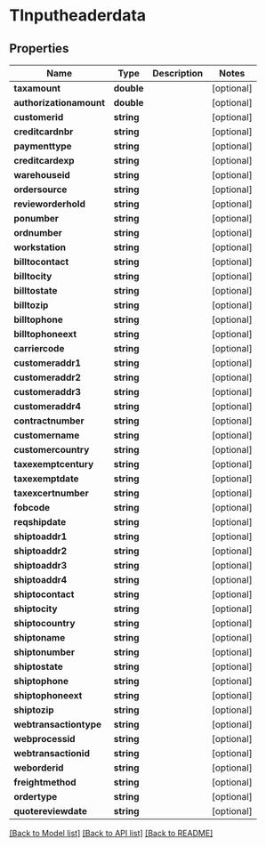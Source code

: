 # TInputheaderdata

## Properties
Name | Type | Description | Notes
------------ | ------------- | ------------- | -------------
**taxamount** | **double** |  | [optional] 
**authorizationamount** | **double** |  | [optional] 
**customerid** | **string** |  | [optional] 
**creditcardnbr** | **string** |  | [optional] 
**paymenttype** | **string** |  | [optional] 
**creditcardexp** | **string** |  | [optional] 
**warehouseid** | **string** |  | [optional] 
**ordersource** | **string** |  | [optional] 
**revieworderhold** | **string** |  | [optional] 
**ponumber** | **string** |  | [optional] 
**ordnumber** | **string** |  | [optional] 
**workstation** | **string** |  | [optional] 
**billtocontact** | **string** |  | [optional] 
**billtocity** | **string** |  | [optional] 
**billtostate** | **string** |  | [optional] 
**billtozip** | **string** |  | [optional] 
**billtophone** | **string** |  | [optional] 
**billtophoneext** | **string** |  | [optional] 
**carriercode** | **string** |  | [optional] 
**customeraddr1** | **string** |  | [optional] 
**customeraddr2** | **string** |  | [optional] 
**customeraddr3** | **string** |  | [optional] 
**customeraddr4** | **string** |  | [optional] 
**contractnumber** | **string** |  | [optional] 
**customername** | **string** |  | [optional] 
**customercountry** | **string** |  | [optional] 
**taxexemptcentury** | **string** |  | [optional] 
**taxexemptdate** | **string** |  | [optional] 
**taxexcertnumber** | **string** |  | [optional] 
**fobcode** | **string** |  | [optional] 
**reqshipdate** | **string** |  | [optional] 
**shiptoaddr1** | **string** |  | [optional] 
**shiptoaddr2** | **string** |  | [optional] 
**shiptoaddr3** | **string** |  | [optional] 
**shiptoaddr4** | **string** |  | [optional] 
**shiptocontact** | **string** |  | [optional] 
**shiptocity** | **string** |  | [optional] 
**shiptocountry** | **string** |  | [optional] 
**shiptoname** | **string** |  | [optional] 
**shiptonumber** | **string** |  | [optional] 
**shiptostate** | **string** |  | [optional] 
**shiptophone** | **string** |  | [optional] 
**shiptophoneext** | **string** |  | [optional] 
**shiptozip** | **string** |  | [optional] 
**webtransactiontype** | **string** |  | [optional] 
**webprocessid** | **string** |  | [optional] 
**webtransactionid** | **string** |  | [optional] 
**weborderid** | **string** |  | [optional] 
**freightmethod** | **string** |  | [optional] 
**ordertype** | **string** |  | [optional] 
**quotereviewdate** | **string** |  | [optional] 

[[Back to Model list]](../README.md#documentation-for-models) [[Back to API list]](../README.md#documentation-for-api-endpoints) [[Back to README]](../README.md)


